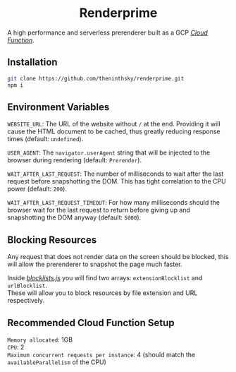 <h1 align="center">Renderprime</h1>

A high performance and serverless prerenderer built as a GCP _[Cloud Function](https://cloud.google.com/functions)_.

## Installation

```sh
git clone https://github.com/theninthsky/renderprime.git
npm i
```

## Environment Variables

`WEBSITE_URL`: The URL of the website without `/` at the end. Providing it will cause the HTML document to be cached, thus greatly reducing response times (default: `undefined`).

`USER_AGENT`: The `navigator.userAgent` string that will be injected to the browser during rendering (default: `Prerender`).

`WAIT_AFTER_LAST_REQUEST`: The number of milliseconds to wait after the last request before snapshotting the DOM. This has tight correlation to the CPU power (default: `200`).

`WAIT_AFTER_LAST_REQUEST_TIMEOUT`: For how many milliseconds should the browser wait for the last request to return before giving up and snapshotting the DOM anyway (default: `5000`).

## Blocking Resources

Any request that does not render data on the screen should be blocked, this will allow the prerenderer to snapshot the page much faster.

Inside _[blocklists.js](src/blocklists.js)_ you will find two arrays: `extensionBlocklist` and `urlBlocklist`.
<br>
These will allow you to block resources by file extension and URL respectively.

## Recommended Cloud Function Setup

`Memory allocated`: 1GB
<br>
`CPU`: 2
<br>
`Maximum concurrent requests per instance`: 4 (should match the `availableParallelism` of the CPU)
